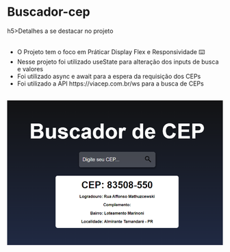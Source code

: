 # Buscador-cep

h5>Detalhes a se destacar no projeto</h5>

<ul>
     <li>O Projeto tem o foco em Práticar Display Flex e Responsividade ⌨️</li>
     <li>Nesse projeto foi utilizado useState para alteração dos inputs de busca e valores</li>
     <li>Foi utilizado async e await para a espera da requisição dos CEPs</li>
     <li>Foi utilizado a API https://viacep.com.br/ws para a busca de CEPs</li>
</ul>
<br>


<img src="Screenshot_2.png" alt="">
